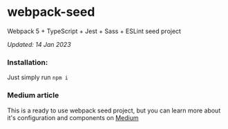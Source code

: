 # webpack-seed
Webpack 5 + TypeScript + Jest + Sass + ESLint seed project

*Updated: 14 Jan 2023*

### Installation:

Just simply run `npm i`

### Medium article
This is a ready to use webpack seed project, but you can learn more 
about it's configuration and components on [Medium](https://javascript.plainenglish.io/webpack-in-2021-typescript-jest-sass-eslint-7b4640842e27?sk=d2a0c4a7f9fa6bf8669ce80521c551d7)
